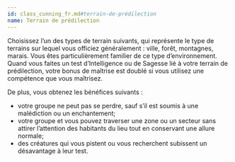 ```yaml
---
id: class_cunning_fr.md#terrain-de-prédilection
name: Terrain de prédilection
---
```


Choisissez l’un des types de terrain suivants, qui représente le type de terrains sur lequel vous officiez généralement : ville, forêt, montagnes, marais. Vous êtes particulièrement familier de ce type d’environnement. Quand vous faites un test d’Intelligence ou de Sagesse lié à votre terrain de prédilection, votre bonus de maîtrise est doublé si vous utilisez une compétence que vous maîtrisez.

De plus, vous obtenez les bénéfices suivants :

* votre groupe ne peut pas se perdre, sauf s’il est soumis à une malédiction ou un enchantement;
* votre groupe et vous pouvez traverser une zone ou un secteur sans attirer l’attention des habitants du lieu tout en conservant une allure normale;
* des créatures qui vous pistent ou vous recherchent subissent un désavantage à leur test.

